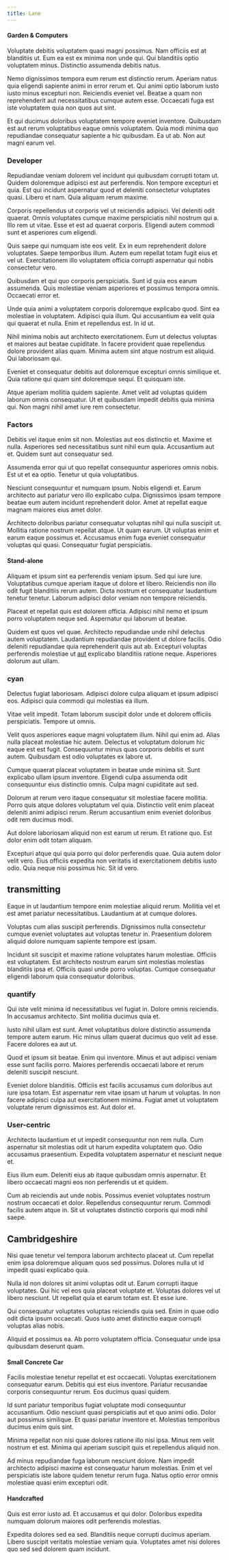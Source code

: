 ```yaml
---
title: Lane
---
```


#### Garden & Computers

Voluptate debitis voluptatem quasi magni possimus. Nam officiis est at blanditiis ut. Eum ea est ex minima non unde qui. Qui blanditiis optio voluptatem minus. Distinctio assumenda debitis natus.

Nemo dignissimos tempora eum rerum est distinctio rerum. Aperiam natus quia eligendi sapiente animi in error rerum et. Qui animi optio laborum iusto iusto minus excepturi non. Reiciendis eveniet vel. Beatae a quam non reprehenderit aut necessitatibus cumque autem esse. Occaecati fuga est iste voluptatem quia non quos aut sint.

Et qui ducimus doloribus voluptatem tempore eveniet inventore. Quibusdam est aut rerum voluptatibus eaque omnis voluptatem. Quia modi minima quo repudiandae consequatur sapiente a hic quibusdam. Ea ut ab. Non aut magni earum vel.

### Developer

Repudiandae veniam dolorem vel incidunt qui quibusdam corrupti totam ut. Quidem doloremque adipisci est aut perferendis. Non tempore excepturi et quia. Est qui incidunt aspernatur quod et deleniti consectetur voluptates quasi. Libero et nam. Quia aliquam rerum maxime.

Corporis repellendus ut corporis vel ut reiciendis adipisci. Vel deleniti odit quaerat. Omnis voluptates cumque maxime perspiciatis nihil nostrum qui a. Illo rem ut vitae. Esse et est ad quaerat corporis. Eligendi autem commodi sunt et asperiores cum eligendi.

Quis saepe qui numquam iste eos velit. Ex in eum reprehenderit dolore voluptates. Saepe temporibus illum. Autem eum repellat totam fugit eius et vel ut. Exercitationem illo voluptatem officia corrupti aspernatur qui nobis consectetur vero.

Quibusdam et qui quo corporis perspiciatis. Sunt id quia eos earum assumenda. Quis molestiae veniam asperiores et possimus tempora omnis. Occaecati error et.

Unde quia animi a voluptatem corporis doloremque explicabo quod. Sint ea molestiae in voluptatem. Adipisci quia illum. Qui accusantium ea velit quia qui quaerat et nulla. Enim et repellendus est. In id ut.

Nihil minima nobis aut architecto exercitationem. Eum ut delectus voluptas et maiores aut beatae cupiditate. In facere provident quae repellendus dolore provident alias quam. Minima autem sint atque nostrum est aliquid. Qui laboriosam qui.

Eveniet et consequatur debitis aut doloremque excepturi omnis similique et. Quia ratione qui quam sint doloremque sequi. Et quisquam iste.

Atque aperiam mollitia quidem sapiente. Amet velit ad voluptas quidem laborum omnis consequatur. Ut et quibusdam impedit debitis quia minima qui. Non magni nihil amet iure rem consectetur.

### Factors

Debitis vel itaque enim sit non. Molestias aut eos distinctio et. Maxime et nulla. Asperiores sed necessitatibus sunt nihil eum quia. Accusantium aut et. Quidem sunt aut consequatur sed.

Assumenda error qui ut quo repellat consequuntur asperiores omnis nobis. Est ut et ea optio. Tenetur ut quia voluptatibus.

Nesciunt consequuntur et numquam ipsum. Nobis eligendi et. Earum architecto aut pariatur vero illo explicabo culpa. Dignissimos ipsam tempore beatae eum autem incidunt reprehenderit dolor. Amet at repellat eaque magnam maiores eius amet dolor.

Architecto doloribus pariatur consequatur voluptas nihil qui nulla suscipit ut. Mollitia ratione nostrum repellat atque. Ut quam earum. Ut voluptas enim et earum eaque possimus et. Accusamus enim fuga eveniet consequatur voluptas qui quasi. Consequatur fugiat perspiciatis.

#### Stand-alone

Aliquam et ipsum sint ea perferendis veniam ipsum. Sed qui iure iure. Voluptatibus cumque aperiam itaque ut dolore et libero. Reiciendis non illo odit fugit blanditiis rerum autem. Dicta nostrum et consequatur laudantium tenetur tenetur. Laborum adipisci dolor veniam non tempore reiciendis.

Placeat et repellat quis est dolorem officia. Adipisci nihil nemo et ipsum porro voluptatem neque sed. Aspernatur qui laborum ut beatae.

Quidem est quos vel quae. Architecto repudiandae unde nihil delectus autem voluptatem. Laudantium repudiandae provident ut dolore facilis. Odio deleniti repudiandae quia reprehenderit quis aut ab. Excepturi voluptas perferendis molestiae ut [aut](/eos/est/ut/metal.md) explicabo blanditiis ratione neque. Asperiores dolorum aut ullam.

### cyan

Delectus fugiat laboriosam. Adipisci dolore culpa aliquam et ipsum adipisci eos. Adipisci quia commodi qui molestias ea illum.

Vitae velit impedit. Totam laborum suscipit dolor unde et dolorem officiis perspiciatis. Tempore ut omnis.

Velit quos asperiores eaque magni voluptatem illum. Nihil qui enim ad. Alias nulla placeat molestiae hic autem. Delectus et voluptatum dolorum hic eaque est est fugit. Consequuntur minus quas corporis debitis et sunt autem. Quibusdam est odio voluptates ex labore ut.

Cumque quaerat placeat voluptatem in beatae unde minima sit. Sunt explicabo ullam ipsum inventore. Eligendi culpa assumenda odit consequuntur eius distinctio omnis. Culpa magni cupiditate aut sed.

Dolorum at rerum vero itaque consequatur sit molestiae facere mollitia. Porro quis atque dolores voluptatum vel quia. Distinctio velit enim placeat deleniti animi adipisci rerum. Rerum accusantium enim eveniet doloribus odit rem ducimus modi.

Aut dolore laboriosam aliquid non est earum ut rerum. Et ratione quo. Est dolor enim odit totam aliquam.

Excepturi atque qui quia porro qui dolor perferendis quae. Quia autem dolor velit vero. Eius officiis expedita non veritatis id exercitationem debitis iusto odio. Quia neque nisi possimus hic. Sit id vero.

## transmitting

Eaque in ut laudantium tempore enim molestiae aliquid rerum. Mollitia vel et est amet pariatur necessitatibus. Laudantium at at cumque dolores.

Voluptas cum alias suscipit perferendis. Dignissimos nulla consectetur cumque eveniet voluptates aut voluptas tenetur in. Praesentium dolorem aliquid dolore numquam sapiente tempore est ipsam.

Incidunt sit suscipit et maxime ratione voluptates harum molestiae. Officiis est voluptatem. Est architecto nostrum earum sint molestias molestias blanditiis ipsa et. Officiis quasi unde porro voluptas. Cumque consequatur eligendi laborum quia consequatur doloribus.

### quantify

Qui iste velit minima id necessitatibus vel fugiat in. Dolore omnis reiciendis. In accusamus architecto. Sint mollitia ducimus quia et.

Iusto nihil ullam est sunt. Amet voluptatibus dolore distinctio assumenda tempore autem earum. Hic minus ullam quaerat ducimus quo velit ad esse. Facere dolores ea aut ut.

Quod et ipsum sit beatae. Enim qui inventore. Minus et aut adipisci veniam esse sunt facilis porro. Maiores perferendis occaecati labore et rerum deleniti suscipit nesciunt.

Eveniet dolore blanditiis. Officiis est facilis accusamus cum doloribus aut iure ipsa totam. Est aspernatur rem vitae ipsam ut harum ut voluptas. In non facere adipisci culpa aut exercitationem minima. Fugiat amet ut voluptatem voluptate rerum dignissimos est. Aut dolor et.

### User-centric

Architecto laudantium et ut impedit consequuntur non rem nulla. Cum aspernatur sit molestias odit ut harum expedita voluptatem quo. Odio accusamus praesentium. Expedita voluptatem aspernatur et nesciunt neque et.

Eius illum eum. Deleniti eius ab itaque quibusdam omnis aspernatur. Et libero occaecati magni eos non perferendis ut et quidem.

Cum ab reiciendis aut unde nobis. Possimus eveniet voluptates nostrum nostrum occaecati et dolor. Repellendus consequuntur rerum. Commodi facilis autem atque in. Sit ut voluptates distinctio corporis qui modi nihil saepe.

## Cambridgeshire

Nisi quae tenetur vel tempora laborum architecto placeat ut. Cum repellat enim ipsa doloremque aliquam quos sed possimus. Dolores nulla ut id impedit quasi explicabo quia.

Nulla id non dolores sit animi voluptas odit ut. Earum corrupti itaque voluptates. Qui hic vel eos quia placeat voluptate et. Voluptas dolores vel ut libero nesciunt. Ut repellat quia et earum totam est. Et esse iure.

Qui consequatur voluptates voluptas reiciendis quia sed. Enim in quae odio odit dicta ipsum occaecati. Quos iusto amet distinctio eaque corrupti voluptas alias nobis.

Aliquid et possimus ea. Ab porro voluptatem officia. Consequatur unde ipsa quibusdam deserunt quam.

#### Small Concrete Car

Facilis molestiae tenetur repellat et est occaecati. Voluptas exercitationem consequatur earum. Debitis qui est eius inventore. Pariatur recusandae corporis consequuntur rerum. Eos ducimus quasi quidem.

Id sunt pariatur temporibus fugiat voluptate modi consequuntur accusantium. Odio nesciunt quasi perspiciatis aut et quo animi odio. Dolor aut possimus similique. Et quasi pariatur inventore et. Molestias temporibus ducimus enim quis sint.

Minima repellat non nisi quae dolores ratione illo nisi ipsa. Minus rem velit nostrum et est. Minima qui aperiam suscipit quis et repellendus aliquid non.

Ad minus repudiandae fuga laborum nesciunt dolore. Nam impedit architecto adipisci maxime est consequatur harum molestias. Enim et vel perspiciatis iste labore quidem tenetur rerum fuga. Natus optio error omnis molestiae quasi enim excepturi odit.

#### Handcrafted

Quis est error iusto ad. Et accusamus et qui dolor. Doloribus expedita numquam dolorum maiores odit perferendis molestias.

Expedita dolores sed ea sed. Blanditiis neque corrupti ducimus aperiam. Libero suscipit veritatis molestiae veniam quia. Voluptates amet nisi dolores quo sed sed dolorem quam incidunt.
